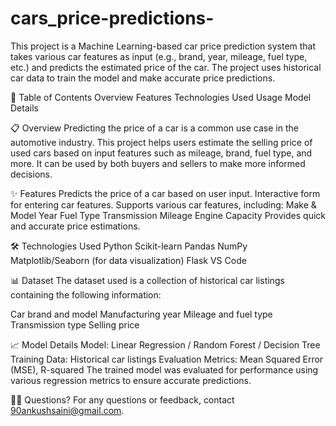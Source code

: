 # cars_price-predictions-

This project is a Machine Learning-based car price prediction system that takes various car features as input (e.g., brand, year, mileage, fuel type, etc.) and predicts the estimated price of the car. The project uses historical car data to train the model and make accurate price predictions.


📑 Table of Contents
Overview
Features
Technologies Used
Usage
Model Details



📋 Overview
Predicting the price of a car is a common use case in the automotive industry. This project helps users estimate the selling price of used cars based on input features such as mileage, brand, fuel type, and more.
It can be used by both buyers and sellers to make more informed decisions.

✨ Features
Predicts the price of a car based on user input.
Interactive form for entering car features.
Supports various car features, including:
Make & Model
Year
Fuel Type
Transmission
Mileage
Engine Capacity
Provides quick and accurate price estimations.

🛠 Technologies Used
Python
Scikit-learn
Pandas
NumPy
Matplotlib/Seaborn (for data visualization)
Flask 
VS Code 


📊 Dataset
The dataset used is a collection of historical car listings containing the following information:

Car brand and model
Manufacturing year
Mileage and fuel type
Transmission type
Selling price


📈 Model Details
Model: Linear Regression / Random Forest / Decision Tree 
Training Data: Historical car listings
Evaluation Metrics: Mean Squared Error (MSE), R-squared
The trained model was evaluated for performance using various regression metrics to ensure accurate predictions.

🙋‍♂️ Questions?
For any questions or feedback, contact 90ankushsaini@gmail.com.
